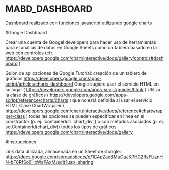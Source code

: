 # MABD_DASHBOARD
Dashboard realizado con funciones javascript utilizando google charts

#Google Dashboard

Crear una cuenta de Googel developers para hacer uso de herramientas para el analicis de datos en Google Sheets como un tablero basado en la web con controles (cfr. https://developers.google.com/chart/interactive/docs/gallery/controls#dashboard ).

Guión de aplicaciones de Google
Tutorial: creación de un tablero de gráficos https://developers.google.com/apps-script/articles/charts_dashboard
Google sugiere usar el servicio HTML en su lugar ( https://developers.google.com/apps-script/guides/html/ )
Utiliza la clase de gráficos ( https://developers.google.com/apps-script/reference/charts/charts ) que no está definida al usar el servicio HTML
Clase ChartWrapper ( https://developers.google.com/chart/interactive/docs/reference#chartwrapper-class )
todas las opciones se pueden especificar en línea en el constructor (p. ej. 'containerId': 'chart_div',) o con métodos asociados (p. ej. setContainerId(chart_div))
todos los tipos de gráficos https://developers.google.com/chart/interactive/docs/gallery

#Instrucciones

Link data utilizada, almacenada en un Sheet de Google:
https://docs.google.com/spreadsheets/d/1C4pZaeBMuOaJKPHC2fIvFUznHN-bF8RfSo6HoWaPAxM/edit?usp=sharing
